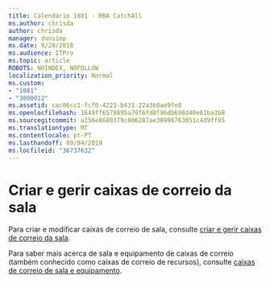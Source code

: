 ```yaml
---
title: Calendário 1081 - RBA CatchAll
ms.author: chrisda
author: chrisda
manager: dansimp
ms.date: 9/28/2018
ms.audience: ITPro
ms.topic: article
ROBOTS: NOINDEX, NOFOLLOW
localization_priority: Normal
ms.custom:
- "1081"
- "3800012"
ms.assetid: cac06cc1-fcf0-4223-b431-22a3b8ae9fe0
ms.openlocfilehash: 1649ff6579895a79f6fd0f96db698d40e61ba3b8
ms.sourcegitcommit: a256e8680379c006287ae30996763051c4d9ff85
ms.translationtype: MT
ms.contentlocale: pt-PT
ms.lasthandoff: 09/04/2019
ms.locfileid: "36737632"
---
```

# <a name="create-and-manage-room-mailboxes"></a>Criar e gerir caixas de correio da sala

Para criar e modificar caixas de correio de sala, consulte [criar e gerir caixas de correio da sala](https://docs.microsoft.com/Exchange/recipients/room-mailboxes).

Para saber mais acerca de sala e equipamento de caixas de correio (também conhecido como caixas de correio de recursos), consulte [caixas de correio de sala e equipamento](https://docs.microsoft.com/office365/admin/manage/room-and-equipment-mailboxes).
